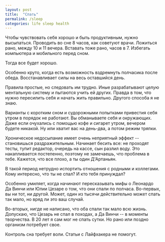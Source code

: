 ```yaml
---
layout: post
title:  "Спать"
permalink: /sleep
categories: life sleep health
---
```


Чтобы чувствовать себя хорошо и быть продуктивным, нужно высыпаться. Проводить
во сне 8 часов, как советуют врачи. Ложиться рано, между 10 и 11
вечера. Вставать тоже рано, часов в 7. Избегать компьютера и мобильного перед
сном.

Тогда все будет хорошо.

Особенно круто, когда есть возможность вздремнуть полчасика после
обеда. Восстанавливает силы на весь оставшийся день.

Правила простые, но следовать им трудно. Иные разрабатывают целую ментальную
систему и пытаются учить ей других. Правда в том, что нужно пересилить себя и
начать жить правильно. Другого способа я не знаю.

Варианты с коротким сном и судорожными попытками привестия себя утром в порядок
не работают. Вы обманываете себя и окружающих. Даже если очухались с помощью
кофе и сигарет утром, вечером будете никакой. Ну или хватит вас на день-два, а
потом режим тряпки.

Хроническое недосыпание имеет очень неприятный эффект -- становишься
раздражительным. Начинает бесить все: не проходят тесты, тупит редактор, очередь
на кассе, сын разлил воду. Это накапливается постепенно, поэтому не замечаешь,
что проблема в тебе. Кажется, что все плохо, а ты один Д'Артаньян.

В такой период нетрудно испортить отношения с родными и коллегами. Кому
интересно, что ты не спал? И кто тебя принуждал?

Особенно умиляет, когда начинают пересказывать мифы о Леонардо Да Винчи или Юлии
Цезаре о том, что они спали по полчаса. Во-первых, вы ни тот, ни другой. Может,
один из тысячи действительно может спать так мало, но вряд ли это ваш случай.

Во-вторых, нигде не написано, что оба спали так мало всю жизнь. Допускаю, что
Цезарь не спал в походах, а Да Винчи -- в моменты творчества. В 20 лет я сам мог
не спать сутки. Но рано или поздно организм потребует свое.

Контроль сна требует воли. Статьи с Лайфхакера не помогут.
